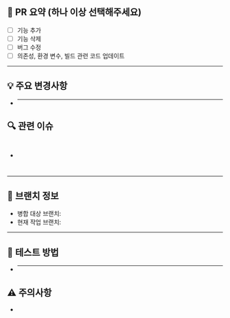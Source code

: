 ## 📌 PR 요약 (하나 이상 선택해주세요)

- [ ] 기능 추가
- [ ] 기능 삭제
- [ ] 버그 수정
- [ ] 의존성, 환경 변수, 빌드 관련 코드 업데이트

---

## 💡 주요 변경사항

- ***

## 🔍 관련 이슈

- #

---

## 🌿 브랜치 정보

- 병합 대상 브랜치:
- 현재 작업 브랜치:

---

## 🧪 테스트 방법

- ***

## ⚠️ 주의사항

-
